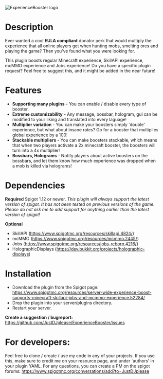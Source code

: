 ![ExperienceBooster logo](https://proxy.spigotmc.org/f40514d9ef70ec44fa4fc255c2e9e3ec66293797?url=https%3A%2F%2Fi.imgur.com%2Fw81WbMx.png)

# Description
Ever wanted a cool **EULA compliant** donator perk that would multiply the experience that all online players get when hunting mobs, smelting ores and playing the game? Then you've found what you were looking for.

This plugin boosts regular Minecraft experience, SkillAPI experience, mcMMO experience and Jobs experience! Do you have a specific plugin request? Feel free to suggest this, and it might be added in the near future!

# Features
* **Supporting many plugins** - You can enable / disable every type of booster.
* **Extreme customizability** - Any message, bossbar, hologram, gui can be modified to your liking and translated into every laguage!
* **Multiplier variation** - You can make your boosters simply 'double' experience, but what about insane rates? Go for a booster that multiplies global experience by a 100!
* **Stackable multipliers** - You can make boosters stackable, which means that when two players activate a 2x minecraft booster, the boosters will turn into a 4x multiplier!
* **Bossbars, Holograms** - Notify players about active boosters on the bossbars, and let them know how much experience was dropped when a mob is killed via holograms!

# Dependencies
**Required** Spigot 1.12 or newer.
*This plugin will always support the latest version of spigot. It has not been tested on previous versions of the game. Please do not ask me to add support for anything earlier than the latest version of spigot!*

**Optional**
- SkillAPI (https://www.spigotmc.org/resources/skillapi.4824/)
- mcMMO (https://www.spigotmc.org/resources/mcmmo.2445/)
- Jobs (https://www.spigotmc.org/resources/jobs-reborn.4216/)
- HolographicDisplays (https://dev.bukkit.org/projects/holographic-displays)

# Installation
* Download the plugin from the Spigot page: https://www.spigotmc.org/resources/server-wide-experience-boost-supports-minecraft-skillapi-jobs-and-mcmmo-experience.52284/
* Drop the plugin into your server/plugins directory.
* Restart your server.

**Create a suggestion / bugreport:**
https://github.com/JustDJplease/ExperienceBooster/issues

# For developers:
Feel free to clone / create / use my code in any of your projects. If you use this, make sure to credit me on your resource page, and under 'authors' in your plugin YAML. For any questions, you can create a PM on the spigot forums:
https://www.spigotmc.org/conversations/add?to=JustDJplease
